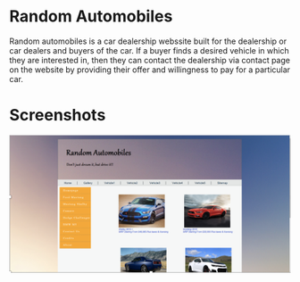 # Random Automobiles
  Random automobiles is a car dealership webssite built for the dealership or car dealers 
  and buyers of the car. If a buyer finds a desired vehicle in which they are interested 
  in, then they can contact the dealership via contact page on the website by providing     their offer and willingness to pay for a particular car.
# Screenshots
  ![](https://github.com/shagan96/CarDealership/blob/main/Screenshot1.png)
